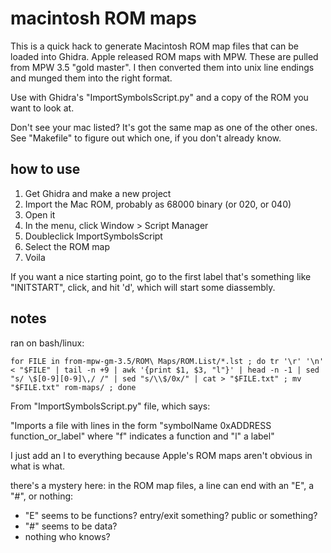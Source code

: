 macintosh ROM maps
==================
This is a quick hack to generate Macintosh ROM map files that can be loaded into Ghidra.  Apple released ROM maps with MPW.  These are pulled from MPW 3.5 "gold master".  I then converted them into unix line endings and munged them into the right format.

Use with Ghidra's "ImportSymbolsScript.py" and a copy of the ROM you want to look at.

Don't see your mac listed?  It's got the same map as one of the other ones.  See "Makefile" to figure out which one, if you don't already know.

how to use
----------
1. Get Ghidra and make a new project
2. Import the Mac ROM, probably as 68000 binary (or 020, or 040)
3. Open it
4. In the menu, click Window > Script Manager
5. Doubleclick ImportSymbolsScript
6. Select the ROM map
7. Voila

If you want a nice starting point, go to the first label that's something like "INITSTART", click, and hit 'd', which will start some diassembly.

notes
-----

ran on bash/linux:

	for FILE in from-mpw-gm-3.5/ROM\ Maps/ROM.List/*.lst ; do tr '\r' '\n' < "$FILE" | tail -n +9 | awk '{print $1, $3, "l"}' | head -n -1 | sed "s/ \$[0-9][0-9]\,/ /" | sed "s/\\$/0x/" | cat > "$FILE.txt" ; mv "$FILE.txt" rom-maps/ ; done

From "ImportSymbolsScript.py" file, which says:

"Imports a file with lines in the form "symbolName 0xADDRESS function_or_label" where "f" indicates a function and "l" a label"

I just add an l to everything because Apple's ROM maps aren't obvious in what is what.

there's a mystery here: in the ROM map files, a line can end with an "E", a "#", or nothing:

* "E" seems to be functions? entry/exit something? public or something?
* "#" seems to be data?
* nothing who knows?
